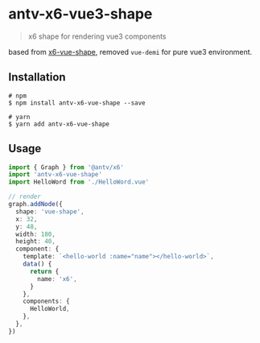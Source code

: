 # antv-x6-vue3-shape

> x6 shape for rendering vue3 components

based from [x6-vue-shape](https://github.com/antvis/X6/tree/master/packages/x6-vue-shape), removed `vue-demi` for pure vue3 environment.

## Installation

```shell
# npm
$ npm install antv-x6-vue-shape --save

# yarn
$ yarn add antv-x6-vue-shape
```

## Usage

```ts
import { Graph } from '@antv/x6'
import 'antv-x6-vue-shape'
import HelloWord from './HelloWord.vue'

// render
graph.addNode({
  shape: 'vue-shape',
  x: 32,
  y: 48,
  width: 180,
  height: 40,
  component: {
    template: `<hello-world :name="name"></hello-world>`,
    data() {
      return {
        name: 'x6',
      }
    },
    components: {
      HelloWorld,
    },
  },
})
```
